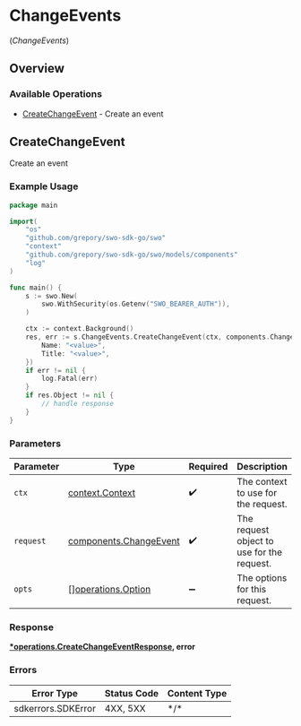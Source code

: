 # ChangeEvents
(*ChangeEvents*)

## Overview

### Available Operations

* [CreateChangeEvent](#createchangeevent) - Create an event

## CreateChangeEvent

Create an event

### Example Usage

```go
package main

import(
	"os"
	"github.com/grepory/swo-sdk-go/swo"
	"context"
	"github.com/grepory/swo-sdk-go/swo/models/components"
	"log"
)

func main() {
    s := swo.New(
        swo.WithSecurity(os.Getenv("SWO_BEARER_AUTH")),
    )

    ctx := context.Background()
    res, err := s.ChangeEvents.CreateChangeEvent(ctx, components.ChangeEvent{
        Name: "<value>",
        Title: "<value>",
    })
    if err != nil {
        log.Fatal(err)
    }
    if res.Object != nil {
        // handle response
    }
}
```

### Parameters

| Parameter                                                        | Type                                                             | Required                                                         | Description                                                      |
| ---------------------------------------------------------------- | ---------------------------------------------------------------- | ---------------------------------------------------------------- | ---------------------------------------------------------------- |
| `ctx`                                                            | [context.Context](https://pkg.go.dev/context#Context)            | :heavy_check_mark:                                               | The context to use for the request.                              |
| `request`                                                        | [components.ChangeEvent](../../models/components/changeevent.md) | :heavy_check_mark:                                               | The request object to use for the request.                       |
| `opts`                                                           | [][operations.Option](../../models/operations/option.md)         | :heavy_minus_sign:                                               | The options for this request.                                    |

### Response

**[*operations.CreateChangeEventResponse](../../models/operations/createchangeeventresponse.md), error**

### Errors

| Error Type         | Status Code        | Content Type       |
| ------------------ | ------------------ | ------------------ |
| sdkerrors.SDKError | 4XX, 5XX           | \*/\*              |